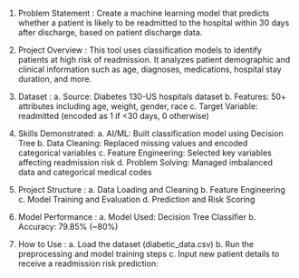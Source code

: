 1. Problem Statement : Create a machine learning model that predicts whether a patient is likely to be readmitted to the hospital within 30 days after discharge, based on patient discharge data.

2. Project Overview : This tool uses classification models to identify patients at high risk of readmission. It analyzes patient demographic and clinical information such as age, diagnoses, medications, hospital stay duration, and more.

3. Dataset :
   a. Source: Diabetes 130-US hospitals dataset
   b. Features: 50+ attributes including age, weight, gender, race
   c. Target Variable: readmitted (encoded as 1 if <30 days, 0 otherwise)

4. Skills Demonstrated: 
   a. AI/ML: Built classification model using Decision Tree
   b. Data Cleaning: Replaced missing values and encoded categorical variables
   c. Feature Engineering: Selected key variables affecting readmission risk
   d. Problem Solving: Managed imbalanced data and categorical medical codes

5. Project Structure : 
   a. Data Loading and Cleaning
   b.  Feature Engineering
   c.  Model Training and Evaluation
   d. Prediction and Risk Scoring


6. Model Performance :
   a. Model Used: Decision Tree Classifier
   b. Accuracy: 79.85% (~80%)

7. How to Use : 
   a. Load the dataset (diabetic_data.csv)
   b. Run the preprocessing and model training steps
   c. Input new patient details to receive a readmission risk prediction:
